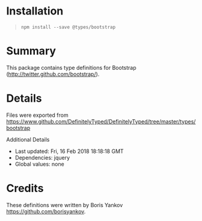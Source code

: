 # Installation
> `npm install --save @types/bootstrap`

# Summary
This package contains type definitions for Bootstrap (http://twitter.github.com/bootstrap/).

# Details
Files were exported from https://www.github.com/DefinitelyTyped/DefinitelyTyped/tree/master/types/bootstrap

Additional Details
 * Last updated: Fri, 16 Feb 2018 18:18:18 GMT
 * Dependencies: jquery
 * Global values: none

# Credits
These definitions were written by Boris Yankov <https://github.com/borisyankov>.
